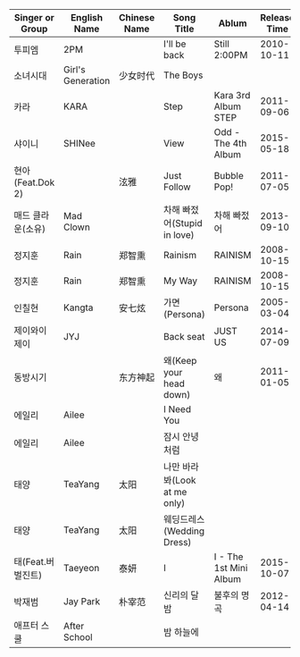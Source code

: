 | Singer or Group   | English Name      | Chinese Name | Song Title                   | Ablum                  | Release Time |
| ----------------- | ----------------- | ------------ | ---------------------------- | ---------------------- | ------------ |
| 투피엠            | 2PM               |              | I'll be back                 | Still 2:00PM           | 2010-10-11   |
| 소녀시대          | Girl's Generation | 少女时代     | The Boys                     |                        |              |
| 카라              | KARA              |              | Step                         | Kara 3rd Album STEP    | 2011-09-06   |
| 샤이니            | SHINee            |              | View                         | Odd - The 4th Album    | 2015-05-18   |
| 현아(Feat.Dok 2)  |                   | 泫雅         | Just Follow                  | Bubble Pop!            | 2011-07-05   |
| 매드 클라운(소유) | Mad Clown         |              | 차해 빠젔어(Stupid in love)  | 차해 빠젔어            | 2013-09-10   |
| 정지훈            | Rain              | 郑智熏       | Rainism                      | RAINISM                | 2008-10-15   |
| 정지훈            | Rain              | 郑智熏       | My Way                       | RAINISM                | 2008-10-15   |
| 인칠현            | Kangta            | 安七炫       | 가면(Persona)                | Persona                | 2005-03-04   |
| 제이와이제이      | JYJ               |              | Back seat                    | JUST US                | 2014-07-09   |
| 동방시기          |                   | 东方神起     | 왜(Keep your head down)      | 왜                     | 2011-01-05   |
| 에일리            | Ailee             |              | I Need You                   |                        |              |
| 에일리            | Ailee             |              | 잠시 안녕처럼                |                        |              |
| 태양              | TeaYang           | 太阳         | 나만 바라봐(Look at me only) |                        |              |
| 태양              | TeaYang           | 太阳         | 웨딩드레스(Wedding Dress)    |                        |              |
| 태(Feat.버벌진트) | Taeyeon           | 泰妍         | I                            | I - The 1st Mini Album | 2015-10-07   |
| 박재범            | Jay Park          | 朴宰范       | 신리의 달밤                  | 불후의 명곡            | 2012-04-14   |
| 애프터 스쿨       | After School      |              | 밤 하늘에                    |                        |              |

